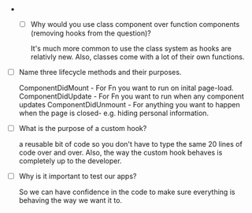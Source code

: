 - - [ ] Why would you use class component over function components (removing hooks from the question)?

    It's much more common to use the class system as hooks are relativly new. Also, classes come with a lot of their own functions.

- [ ] Name three lifecycle methods and their purposes.

    ComponentDidMount - For Fn you want to run on inital page-load.
    ComponentDidUpdate - For Fn you want to run when any component updates
    ComponentDidUnmount - For anything you want to happen when the page is closed- e.g. hiding personal information.

- [ ] What is the purpose of a custom hook?

    a reusable bit of code so you don't have to type the same 20 lines of code over and over. Also, the way the custom hook behaves is completely up to the developer.

- [ ] Why is it important to test our apps?

    So we can have confidence in the code to make sure everything is behaving the way we want it to.